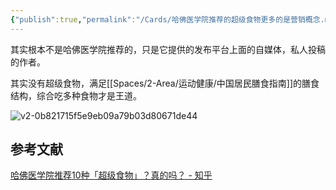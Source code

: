 ```yaml
---
{"publish":true,"permalink":"/Cards/哈佛医学院推荐的超级食物更多的是营销概念.md","title":"哈佛医学院推荐的超级食物更多的是营销概念","created":"2022-12-28","modified":"2023-03-14","cssclasses":""}
---
```



其实根本不是哈佛医学院推荐的，只是它提供的发布平台上面的自媒体，私人投稿的作者。

其实没有超级食物，满足[[Spaces/2-Area/运动健康/中国居民膳食指南]]的膳食结构，综合吃多种食物才是王道。

![v2-0b821715f5e9eb09a79b03d80671de44](https://pub-pic.oldwinter.top/2025/06/47776c1326387f20a7cd1fec5a61a3a8.jpeg)

## 参考文献

[哈佛医学院推荐10种「超级食物」？真的吗？ - 知乎](https://zhuanlan.zhihu.com/p/585393782)